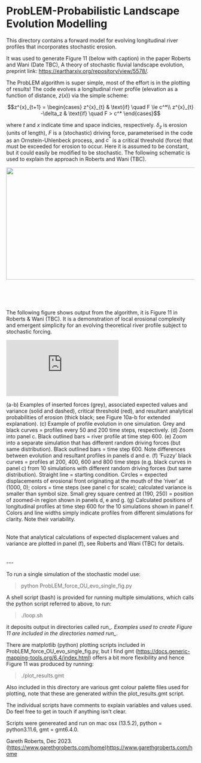 # ProbLEM-Probabilistic Landscape Evolution Modelling

This directory contains a forward model for evolving longitudinal river profiles that incorporates stochastic erosion.  

It was used to generate Figure 11 (below with caption) in the paper Roberts and Wani (Date TBC), A theory of stochastic fluvial landscape evolution, preprint link: https://eartharxiv.org/repository/view/5578/. 

The ProbLEM algorithm is super simple, most of the effort is in the plotting of results! The code evolves a longitudinal river profile (elevation as a function of distance, $`z(x)`$) via the simple scheme:

```math
z^{x}_{t+1} = 
	\begin{cases}
		z^{x}_{t}	& \text{if} \quad F \le c^*\\
		z^{x}_{t} -\delta_z	& \text{if} \quad F > c^*
	\end{cases}
```
where $`t`$ and $`x`$ indicate time and space indicies, respectively. $\delta_z$ is erosion (units of length), $F$ is a (stochastic) driving force, parameterised in the code as an Ornstein-Uhlenbeck process, and $c^*$ is a critical threshold (force) that must be exceeded for erosion to occur. Here it is assumed to be constant, but it could easily be modified to be stochastic.  The following schematic is used to explain the approach in Roberts and Wani (TBC). 

<p align="center">
<img src="https://github.com/garethgroberts/ProbLEM/assets/11752321/bc55b160-3a1e-4cf4-8cfd-0f8adc5b1a69" width="650" height="300" />
</p>

<br/>
<br/>
<br/>

The following figure shows output from the algorithm, it is Figure 11 in Roberts & Wani (TBC). It is a demonstration of local erosional complexity and emergent simplicity for an evolving theoretical river profile subject to stochastic forcing. 

![alt_text](https://github.com/garethgroberts/ProbLEM/files/13598650/rivevo_ou_staged.pdf)

(a-b) Examples of inserted forces (grey), associated expected values and variance (solid and dashed), critical threshold (red), and resultant analytical probabilities of erosion (thick black; see Figure 10a-b for extended explanation). (c) Example of profile evolution in one simulation. Grey and black curves = profiles every 50 and 200 time steps, respectively. (d) Zoom into panel c. Black outlined bars = river profile at time step 600. (e) Zoom into a separate simulation that has different random driving forces (but same distribution). Black outlined bars = time step 600. Note differences between evolution and resultant profiles in panels d and e. (f) ‘Fuzzy’ black curves = profiles at 200, 400, 600 and 800 time steps (e.g. black curves in panel c) from 10 simulations with different random driving forces (but same distribution). Straight line = starting condition. Circles = expected displacements of erosional front originating at the mouth of the ‘river’ at (1000, 0); colors = time steps (see panel c for scale); calculated variance is smaller than symbol size. Small grey square centred at (190, 250) = position of zoomed-in region shown in panels d, e and g. (g) Calculated positions of longitudinal profiles at time step 600 for the 10 simulations shown in panel f. Colors and line widths simply indicate profiles from different simulations for clarity. Note their variability.

<br/>
Note that analytical calculations of expected displacement values and variance are plotted in panel (f), see Roberts and Wani (TBC) for details. 
<br/>
<br/>
<br/>
---

To run a single simulation of the stochastic model use:

> python ProbLEM_force_OU_evo_single_fig.py

A shell script (bash) is provided for running multiple simulations, which calls the python script referred to above, to run:

> ./loop.sh

it deposits output in directories called run_*. Examples used to create Figure 11 are included in the directories named run_*.

There are matplotlib (python) plotting scripts included in ProbLEM_force_OU_evo_single_fig.py, but I find gmt (https://docs.generic-mapping-tools.org/6.4/index.html) offers a bit more flexibility and hence Figure 11 was produced by running:

> ./plot_results.gmt

Also included in this directory are various gmt colour palette files used for plotting, note that these are generated within the plot_results.gmt script. 

The individual scripts have comments to explain variables and values used. Do feel free to get in touch if anything isn't clear. 

Scripts were genereated and run on mac osx (13.5.2), python = python3.11.6, gmt = gmt6.4.0.  

Gareth Roberts, Dec 2023. 
(https://www.garethgroberts.com/home)https://www.garethgroberts.com/home

